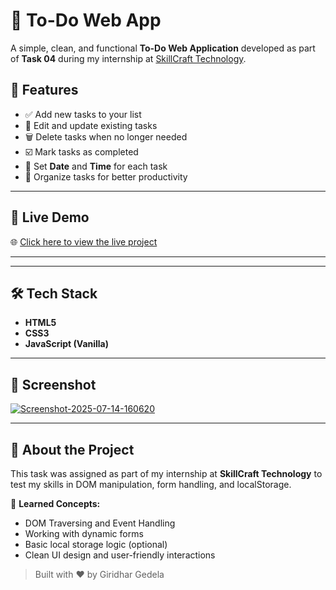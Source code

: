 # 📝 To-Do Web App

A simple, clean, and functional **To-Do Web Application** developed as part of **Task 04** during my internship at [SkillCraft Technology](https://www.linkedin.com/company/skillcraft-technology).

## 🚀 Features

- ✅ Add new tasks to your list  
- 📝 Edit and update existing tasks  
- 🗑️ Delete tasks when no longer needed  
- ☑️ Mark tasks as completed  
- 📅 Set **Date** and **Time** for each task  
- 🧹 Organize tasks for better productivity  

---

## 🔗 Live Demo

🌐 [Click here to view the live project](https://giridhar-gedela.github.io/SCT_WD_4/)

---

---

## 🛠️ Tech Stack

- **HTML5**
- **CSS3**
- **JavaScript (Vanilla)**

---

## 📸 Screenshot

<a href='https://postimg.cc/941PsfpN' target='_blank'><img src='https://i.postimg.cc/C1pvBBfY/Screenshot-2025-07-14-160620.png' border='0' alt='Screenshot-2025-07-14-160620'/></a>


---

## 📌 About the Project

This task was assigned as part of my internship at **SkillCraft Technology** to test my skills in DOM manipulation, form handling, and localStorage.

🧠 **Learned Concepts:**
- DOM Traversing and Event Handling
- Working with dynamic forms
- Basic local storage logic (optional)
- Clean UI design and user-friendly interactions

> Built with ❤️ by Giridhar Gedela
